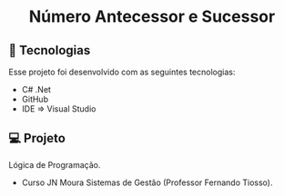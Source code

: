 <h1 align="center"> Número Antecessor e Sucessor </h1>

## 🚀 Tecnologias

Esse projeto foi desenvolvido com as seguintes tecnologias:

- C# .Net
- GitHub
- IDE => Visual Studio

## 💻 Projeto

Lógica de Programação.

- Curso JN Moura Sistemas de Gestão (Professor Fernando Tiosso).
  



